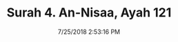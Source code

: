 ---
title       : "Surah 4. An-Nisaa, Ayah 121"
date        : 7/25/2018 2:53:16 PM
draft       : false
type        : "quran"
layout      : "compare"
BookCode    : "CMP"
SurahNumber : "4"
AyahNumber  : "121"
TotalAyah   : "176"
---